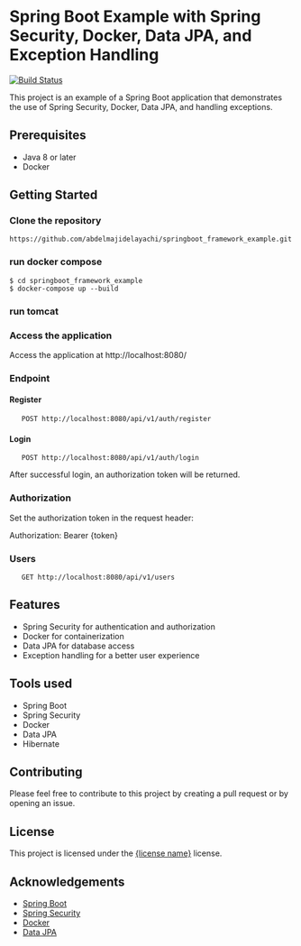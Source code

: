 # Spring Boot Example with Spring Security, Docker, Data JPA, and Exception Handling

[![Build Status](https://travis-ci.org/{username}/{repo}.svg?branch=master)](https://travis-ci.org/{username}/{repo})

This project is an example of a Spring Boot application that demonstrates the use of Spring Security, Docker, Data JPA, and handling exceptions.

## Prerequisites
- Java 8 or later
- Docker

## Getting Started

### Clone the repository
```
https://github.com/abdelmajidelayachi/springboot_framework_example.git
```

### run docker compose

```
$ cd springboot_framework_example
$ docker-compose up --build
```

### run tomcat

### Access the application

Access the application at http://localhost:8080/

### Endpoint 
  
  #### Register
  ```
     POST http://localhost:8080/api/v1/auth/register
  ```
   #### Login
  ```
     POST http://localhost:8080/api/v1/auth/login
  ```
After successful login, an authorization token will be returned.

### Authorization
Set the authorization token in the request header:

Authorization: Bearer {token}

### Users
  ```
     GET http://localhost:8080/api/v1/users 
  ```
  

## Features
- Spring Security for authentication and authorization
- Docker for containerization
- Data JPA for database access
- Exception handling for a better user experience

## Tools used
- Spring Boot
- Spring Security
- Docker
- Data JPA
- Hibernate

## Contributing

Please feel free to contribute to this project by creating a pull request or by opening an issue.

## License

This project is licensed under the [{license name}](LICENSE) license.

## Acknowledgements
- [Spring Boot](https://spring.io/projects/spring-boot)
- [Spring Security](https://spring.io/projects/spring-security)
- [Docker](https://www.docker.com)
- [Data JPA](https://spring.io/projects/spring-data-jpa)
